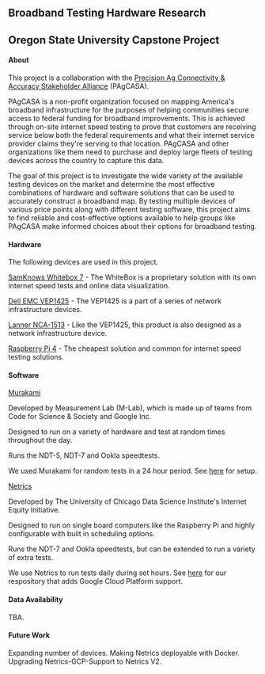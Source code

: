 ## Broadband Testing Hardware Research
## Oregon State University Capstone Project

#### About
This project is a collaboration with the [Precision Ag Connectivity & Accuracy Stakeholder Alliance](https://www.pagcasa.org/pagcasa) (PAgCASA).

PAgCASA is a non-profit organization focused on mapping America's broadband infrastructure for the purposes of helping communities secure access to federal funding for broadband improvements. This is achieved through on-site internet speed testing to prove that customers are receiving service below both the federal requirements and what their internet service provider claims they're serving to that location. PAgCASA and other organizations like them need to purchase and deploy large fleets of testing devices across the country to capture this data.

The goal of this project is to investigate the wide variety of the available testing devices on the market and determine the most effective combinations of hardware and software solutions that can be used to accurately construct a broadband map. By testing multiple devices of various price points along with different testing software, this project aims to find reliable and cost-effective options available to help groups like PAgCASA make informed choices about their options for broadband testing.


#### Hardware

The following devices are used in this project.

[SamKnows Whitebox 7](https://samknows.one/hc/en-gb/articles/360000451757-What-is-the-Whitebox-) - The WhiteBox is a proprietary solution with its own internet speed tests and online data visualization.


[Dell EMC VEP1425](https://www.delltechnologies.com/asset/en-my/products/networking/technical-support/dell_emc_networking_specsheet_vep1405.pdf) - The VEP1425 is a part of a series of network infrastructure devices. 


[Lanner NCA-1513](https://www.lannerinc.com/products/telecom-datacenter-appliances/vcpe-ucpe-platforms/nca-1513) - Like the VEP1425, this product is also designed as a network infrastructure device.


[Raspberry Pi 4](https://www.raspberrypi.com/products/raspberry-pi-4-model-b/) - The cheapest solution and common for internet speed testing solutions. 


#### Software


[Murakami](https://github.com/m-lab/murakami)

Developed by Measurement Lab (M-Lab), which is made up of teams from Code for Science & Society and Google Inc.

Designed to run on a variety of hardware and test at random times throughout the day. 

Runs the NDT-5, NDT-7 and Ookla speedtests.

We used Murakami for random tests in a 24 hour period. See [here](https://github.com/broadband-testing-capstone/murakami-config) for setup.



[Netrics](https://github.com/internet-equity/nm-exp-active-netrics)

Developed by The University of Chicago Data Science Institute's Internet Equity Initiative.

Designed to run on single board computers like the Raspberry Pi and highly configurable with built in scheduling options.

Runs the NDT-7 and Ookla speedtests, but can be extended to run a variety of extra tests.

We use Netrics to run tests daily during set hours. See [here](https://github.com/broadband-testing-capstone/Netrics-GCP-support) for our respository that adds Google Cloud Platform support. 


#### Data Availability

TBA.


#### Future Work

Expanding number of devices. Making Netrics deployable with Docker. Upgrading Netrics-GCP-Support to Netrics V2. 

